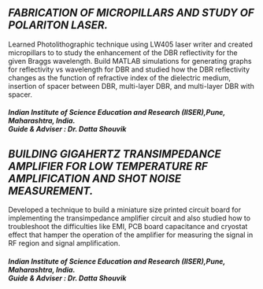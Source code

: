 ## _FABRICATION OF MICROPILLARS AND STUDY OF POLARITON LASER._
Learned Photolithographic technique using LW405 laser writer and created micropillars to to study the
	enhancement of the DBR reflectivity for the given Braggs wavelength. Build MATLAB simulations for generating graphs for reflectivity vs wavelength for
	DBR and studied how the DBR reflectivity changes as the function of refractive index of the dielectric medium, insertion of spacer between DBR, multi-layer
	DBR, and multi-layer DBR with spacer. 
##### _Indian Institute of Science Education and Research (IISER),Pune, Maharashtra, India._ <br/>**Guide & Adviser** : _Dr. Datta Shouvik_
## _BUILDING GIGAHERTZ TRANSIMPEDANCE AMPLIFIER FOR LOW TEMPERATURE RF AMPLIFICATION AND SHOT NOISE MEASUREMENT._
  Developed a technique to build a
	miniature size printed circuit board for implementing the transimpedance amplifier circuit and also studied how to troubleshoot the difficulties like EMI, PCB
	board capacitance and cryostat effect that hamper the operation of the amplifier for measuring the signal in RF region and signal amplification.
##### _Indian Institute of Science Education and Research (IISER),Pune, Maharashtra, India._ <br/> **Guide & Adviser** : _Dr. Datta Shouvik_
